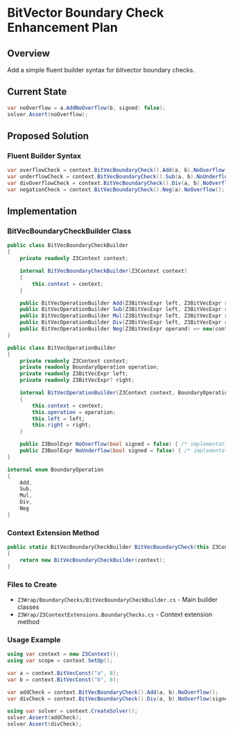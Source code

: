 # BitVector Boundary Check Enhancement Plan

## Overview

Add a simple fluent builder syntax for bitvector boundary checks.

## Current State

```csharp
var noOverflow = a.AddNoOverflow(b, signed: false);
solver.Assert(noOverflow);
```

## Proposed Solution

### Fluent Builder Syntax

```csharp
var overflowCheck = context.BitVecBoundaryCheck().Add(a, b).NoOverflow();
var underflowCheck = context.BitVecBoundaryCheck().Sub(a, b).NoUnderflow();
var divOverflowCheck = context.BitVecBoundaryCheck().Div(a, b).NoOverflow(signed: true);
var negationCheck = context.BitVecBoundaryCheck().Neg(a).NoOverflow();
```

## Implementation

### BitVecBoundaryCheckBuilder Class
```csharp
public class BitVecBoundaryCheckBuilder
{
    private readonly Z3Context context;

    internal BitVecBoundaryCheckBuilder(Z3Context context)
    {
        this.context = context;
    }

    public BitVecOperationBuilder Add(Z3BitVecExpr left, Z3BitVecExpr right) => new(context, BoundaryOperation.Add, left, right);
    public BitVecOperationBuilder Sub(Z3BitVecExpr left, Z3BitVecExpr right) => new(context, BoundaryOperation.Sub, left, right);
    public BitVecOperationBuilder Mul(Z3BitVecExpr left, Z3BitVecExpr right) => new(context, BoundaryOperation.Mul, left, right);
    public BitVecOperationBuilder Div(Z3BitVecExpr left, Z3BitVecExpr right) => new(context, BoundaryOperation.Div, left, right);
    public BitVecOperationBuilder Neg(Z3BitVecExpr operand) => new(context, BoundaryOperation.Neg, operand, null);
}

public class BitVecOperationBuilder
{
    private readonly Z3Context context;
    private readonly BoundaryOperation operation;
    private readonly Z3BitVecExpr left;
    private readonly Z3BitVecExpr? right;

    internal BitVecOperationBuilder(Z3Context context, BoundaryOperation operation, Z3BitVecExpr left, Z3BitVecExpr? right)
    {
        this.context = context;
        this.operation = operation;
        this.left = left;
        this.right = right;
    }

    public Z3BoolExpr NoOverflow(bool signed = false) { /* implementation */ }
    public Z3BoolExpr NoUnderflow(bool signed = false) { /* implementation */ }
}

internal enum BoundaryOperation
{
    Add,
    Sub,
    Mul,
    Div,
    Neg
}
```

### Context Extension Method
```csharp
public static BitVecBoundaryCheckBuilder BitVecBoundaryCheck(this Z3Context context)
{
    return new BitVecBoundaryCheckBuilder(context);
}
```

### Files to Create
- `Z3Wrap/BoundaryChecks/BitVecBoundaryCheckBuilder.cs` - Main builder classes
- `Z3Wrap/Z3ContextExtensions.BoundaryChecks.cs` - Context extension method

### Usage Example
```csharp
using var context = new Z3Context();
using var scope = context.SetUp();

var a = context.BitVecConst("a", 8);
var b = context.BitVecConst("b", 8);

var addCheck = context.BitVecBoundaryCheck().Add(a, b).NoOverflow();
var divCheck = context.BitVecBoundaryCheck().Div(a, b).NoOverflow(signed: true);

using var solver = context.CreateSolver();
solver.Assert(addCheck);
solver.Assert(divCheck);
```